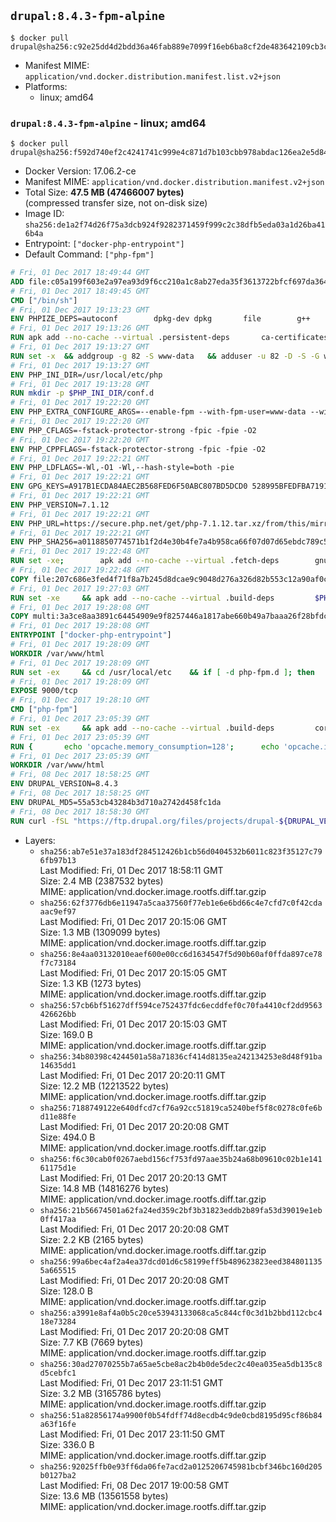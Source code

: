 ## `drupal:8.4.3-fpm-alpine`

```console
$ docker pull drupal@sha256:c92e25dd4d2bdd36a46fab889e7099f16eb6ba8cf2de483642109cb3cfc7a3fb
```

-	Manifest MIME: `application/vnd.docker.distribution.manifest.list.v2+json`
-	Platforms:
	-	linux; amd64

### `drupal:8.4.3-fpm-alpine` - linux; amd64

```console
$ docker pull drupal@sha256:f592d740ef2c4241741c999e4c871d7b103cbb978abdac126ea2e5d8453456e0
```

-	Docker Version: 17.06.2-ce
-	Manifest MIME: `application/vnd.docker.distribution.manifest.v2+json`
-	Total Size: **47.5 MB (47466007 bytes)**  
	(compressed transfer size, not on-disk size)
-	Image ID: `sha256:de1a2f74d26f75a3dcb924f9282371459f999c2c38dfb5eda03a1d26ba416b4a`
-	Entrypoint: `["docker-php-entrypoint"]`
-	Default Command: `["php-fpm"]`

```dockerfile
# Fri, 01 Dec 2017 18:49:44 GMT
ADD file:c05a199f603e2a97ea93d9f6cc210a1c8ab27eda35f3613722bfcf697da36483 in / 
# Fri, 01 Dec 2017 18:49:45 GMT
CMD ["/bin/sh"]
# Fri, 01 Dec 2017 19:13:23 GMT
ENV PHPIZE_DEPS=autoconf 		dpkg-dev dpkg 		file 		g++ 		gcc 		libc-dev 		make 		pkgconf 		re2c
# Fri, 01 Dec 2017 19:13:26 GMT
RUN apk add --no-cache --virtual .persistent-deps 		ca-certificates 		curl 		tar 		xz 		openssl
# Fri, 01 Dec 2017 19:13:27 GMT
RUN set -x 	&& addgroup -g 82 -S www-data 	&& adduser -u 82 -D -S -G www-data www-data
# Fri, 01 Dec 2017 19:13:27 GMT
ENV PHP_INI_DIR=/usr/local/etc/php
# Fri, 01 Dec 2017 19:13:28 GMT
RUN mkdir -p $PHP_INI_DIR/conf.d
# Fri, 01 Dec 2017 19:22:20 GMT
ENV PHP_EXTRA_CONFIGURE_ARGS=--enable-fpm --with-fpm-user=www-data --with-fpm-group=www-data
# Fri, 01 Dec 2017 19:22:20 GMT
ENV PHP_CFLAGS=-fstack-protector-strong -fpic -fpie -O2
# Fri, 01 Dec 2017 19:22:20 GMT
ENV PHP_CPPFLAGS=-fstack-protector-strong -fpic -fpie -O2
# Fri, 01 Dec 2017 19:22:21 GMT
ENV PHP_LDFLAGS=-Wl,-O1 -Wl,--hash-style=both -pie
# Fri, 01 Dec 2017 19:22:21 GMT
ENV GPG_KEYS=A917B1ECDA84AEC2B568FED6F50ABC807BD5DCD0 528995BFEDFBA7191D46839EF9BA0ADA31CBD89E
# Fri, 01 Dec 2017 19:22:21 GMT
ENV PHP_VERSION=7.1.12
# Fri, 01 Dec 2017 19:22:21 GMT
ENV PHP_URL=https://secure.php.net/get/php-7.1.12.tar.xz/from/this/mirror PHP_ASC_URL=https://secure.php.net/get/php-7.1.12.tar.xz.asc/from/this/mirror
# Fri, 01 Dec 2017 19:22:21 GMT
ENV PHP_SHA256=a0118850774571b1f2d4e30b4fe7a4b958ca66f07d07d65ebdc789c54ba6eeb3 PHP_MD5=
# Fri, 01 Dec 2017 19:22:48 GMT
RUN set -xe; 		apk add --no-cache --virtual .fetch-deps 		gnupg 	; 		mkdir -p /usr/src; 	cd /usr/src; 		wget -O php.tar.xz "$PHP_URL"; 		if [ -n "$PHP_SHA256" ]; then 		echo "$PHP_SHA256 *php.tar.xz" | sha256sum -c -; 	fi; 	if [ -n "$PHP_MD5" ]; then 		echo "$PHP_MD5 *php.tar.xz" | md5sum -c -; 	fi; 		if [ -n "$PHP_ASC_URL" ]; then 		wget -O php.tar.xz.asc "$PHP_ASC_URL"; 		export GNUPGHOME="$(mktemp -d)"; 		for key in $GPG_KEYS; do 			gpg --keyserver ha.pool.sks-keyservers.net --recv-keys "$key"; 		done; 		gpg --batch --verify php.tar.xz.asc php.tar.xz; 		rm -rf "$GNUPGHOME"; 	fi; 		apk del .fetch-deps
# Fri, 01 Dec 2017 19:22:48 GMT
COPY file:207c686e3fed4f71f8a7b245d8dcae9c9048d276a326d82b553c12a90af0c0ca in /usr/local/bin/ 
# Fri, 01 Dec 2017 19:27:03 GMT
RUN set -xe 	&& apk add --no-cache --virtual .build-deps 		$PHPIZE_DEPS 		coreutils 		curl-dev 		libedit-dev 		openssl-dev 		libxml2-dev 		sqlite-dev 		&& export CFLAGS="$PHP_CFLAGS" 		CPPFLAGS="$PHP_CPPFLAGS" 		LDFLAGS="$PHP_LDFLAGS" 	&& docker-php-source extract 	&& cd /usr/src/php 	&& gnuArch="$(dpkg-architecture --query DEB_BUILD_GNU_TYPE)" 	&& ./configure 		--build="$gnuArch" 		--with-config-file-path="$PHP_INI_DIR" 		--with-config-file-scan-dir="$PHP_INI_DIR/conf.d" 				--disable-cgi 				--enable-ftp 		--enable-mbstring 		--enable-mysqlnd 				--with-curl 		--with-libedit 		--with-openssl 		--with-zlib 				$(test "$gnuArch" = 's390x-linux-gnu' && echo '--without-pcre-jit') 				$PHP_EXTRA_CONFIGURE_ARGS 	&& make -j "$(nproc)" 	&& make install 	&& { find /usr/local/bin /usr/local/sbin -type f -perm +0111 -exec strip --strip-all '{}' + || true; } 	&& make clean 	&& cd / 	&& docker-php-source delete 		&& runDeps="$( 		scanelf --needed --nobanner --format '%n#p' --recursive /usr/local 			| tr ',' '\n' 			| sort -u 			| awk 'system("[ -e /usr/local/lib/" $1 " ]") == 0 { next } { print "so:" $1 }' 	)" 	&& apk add --no-cache --virtual .php-rundeps $runDeps 		&& apk del .build-deps 		&& pecl update-channels 	&& rm -rf /tmp/pear ~/.pearrc
# Fri, 01 Dec 2017 19:28:08 GMT
COPY multi:3a3ce8aa3891c64454909e9f8257446a1817abe660b49a7baaa26f28bfdc444d in /usr/local/bin/ 
# Fri, 01 Dec 2017 19:28:08 GMT
ENTRYPOINT ["docker-php-entrypoint"]
# Fri, 01 Dec 2017 19:28:09 GMT
WORKDIR /var/www/html
# Fri, 01 Dec 2017 19:28:09 GMT
RUN set -ex 	&& cd /usr/local/etc 	&& if [ -d php-fpm.d ]; then 		sed 's!=NONE/!=!g' php-fpm.conf.default | tee php-fpm.conf > /dev/null; 		cp php-fpm.d/www.conf.default php-fpm.d/www.conf; 	else 		mkdir php-fpm.d; 		cp php-fpm.conf.default php-fpm.d/www.conf; 		{ 			echo '[global]'; 			echo 'include=etc/php-fpm.d/*.conf'; 		} | tee php-fpm.conf; 	fi 	&& { 		echo '[global]'; 		echo 'error_log = /proc/self/fd/2'; 		echo; 		echo '[www]'; 		echo '; if we send this to /proc/self/fd/1, it never appears'; 		echo 'access.log = /proc/self/fd/2'; 		echo; 		echo 'clear_env = no'; 		echo; 		echo '; Ensure worker stdout and stderr are sent to the main error log.'; 		echo 'catch_workers_output = yes'; 	} | tee php-fpm.d/docker.conf 	&& { 		echo '[global]'; 		echo 'daemonize = no'; 		echo; 		echo '[www]'; 		echo 'listen = [::]:9000'; 	} | tee php-fpm.d/zz-docker.conf
# Fri, 01 Dec 2017 19:28:09 GMT
EXPOSE 9000/tcp
# Fri, 01 Dec 2017 19:28:10 GMT
CMD ["php-fpm"]
# Fri, 01 Dec 2017 23:05:39 GMT
RUN set -ex 	&& apk add --no-cache --virtual .build-deps 		coreutils 		freetype-dev 		libjpeg-turbo-dev 		libpng-dev 		postgresql-dev 	&& docker-php-ext-configure gd 		--with-freetype-dir=/usr/include/ 		--with-jpeg-dir=/usr/include/ 		--with-png-dir=/usr/include/ 	&& docker-php-ext-install -j "$(nproc)" gd mbstring opcache pdo pdo_mysql pdo_pgsql zip 	&& runDeps="$( 		scanelf --needed --nobanner --format '%n#p' --recursive /usr/local 			| tr ',' '\n' 			| sort -u 			| awk 'system("[ -e /usr/local/lib/" $1 " ]") == 0 { next } { print "so:" $1 }' 	)" 	&& apk add --virtual .drupal-phpexts-rundeps $runDeps 	&& apk del .build-deps
# Fri, 01 Dec 2017 23:05:39 GMT
RUN { 		echo 'opcache.memory_consumption=128'; 		echo 'opcache.interned_strings_buffer=8'; 		echo 'opcache.max_accelerated_files=4000'; 		echo 'opcache.revalidate_freq=60'; 		echo 'opcache.fast_shutdown=1'; 		echo 'opcache.enable_cli=1'; 	} > /usr/local/etc/php/conf.d/opcache-recommended.ini
# Fri, 01 Dec 2017 23:05:39 GMT
WORKDIR /var/www/html
# Fri, 08 Dec 2017 18:58:25 GMT
ENV DRUPAL_VERSION=8.4.3
# Fri, 08 Dec 2017 18:58:25 GMT
ENV DRUPAL_MD5=55a53cb43284b3d710a2742d458fc1da
# Fri, 08 Dec 2017 18:58:30 GMT
RUN curl -fSL "https://ftp.drupal.org/files/projects/drupal-${DRUPAL_VERSION}.tar.gz" -o drupal.tar.gz 	&& echo "${DRUPAL_MD5} *drupal.tar.gz" | md5sum -c - 	&& tar -xz --strip-components=1 -f drupal.tar.gz 	&& rm drupal.tar.gz 	&& chown -R www-data:www-data sites modules themes
```

-	Layers:
	-	`sha256:ab7e51e37a183df284512426b1cb56d0404532b6011c823f35127c796fb97b13`  
		Last Modified: Fri, 01 Dec 2017 18:58:11 GMT  
		Size: 2.4 MB (2387532 bytes)  
		MIME: application/vnd.docker.image.rootfs.diff.tar.gzip
	-	`sha256:62f3776db6e11947a5caa37560f77eb1e6e6bd66c4e7cfd7c0f42cdaaac9ef97`  
		Last Modified: Fri, 01 Dec 2017 20:15:06 GMT  
		Size: 1.3 MB (1309099 bytes)  
		MIME: application/vnd.docker.image.rootfs.diff.tar.gzip
	-	`sha256:8e4aa03132010eaef600e00cc6d1634547f5d90b60af0ffda897ce78f7c73184`  
		Last Modified: Fri, 01 Dec 2017 20:15:05 GMT  
		Size: 1.3 KB (1273 bytes)  
		MIME: application/vnd.docker.image.rootfs.diff.tar.gzip
	-	`sha256:57cb6bf51627dff594ce752437fdc6ecddfef0c70fa4410cf2dd9563426626bb`  
		Last Modified: Fri, 01 Dec 2017 20:15:03 GMT  
		Size: 169.0 B  
		MIME: application/vnd.docker.image.rootfs.diff.tar.gzip
	-	`sha256:34b80398c4244501a58a71836cf414d8135ea242134253e8d48f91ba14635dd1`  
		Last Modified: Fri, 01 Dec 2017 20:20:11 GMT  
		Size: 12.2 MB (12213522 bytes)  
		MIME: application/vnd.docker.image.rootfs.diff.tar.gzip
	-	`sha256:7188749122e640dfcd7cf76a92cc51819ca5240bef5f8c0278c0fe6bd11e88fe`  
		Last Modified: Fri, 01 Dec 2017 20:20:08 GMT  
		Size: 494.0 B  
		MIME: application/vnd.docker.image.rootfs.diff.tar.gzip
	-	`sha256:f6c30cab0f0267aebd156cf753fd97aae35b24a68b09610c02b1e14161175d1e`  
		Last Modified: Fri, 01 Dec 2017 20:20:13 GMT  
		Size: 14.8 MB (14816276 bytes)  
		MIME: application/vnd.docker.image.rootfs.diff.tar.gzip
	-	`sha256:21b56674501a62fa24ed359c2bf3b31823eddb2b89fa53d39019e1eb0ff417aa`  
		Last Modified: Fri, 01 Dec 2017 20:20:08 GMT  
		Size: 2.2 KB (2165 bytes)  
		MIME: application/vnd.docker.image.rootfs.diff.tar.gzip
	-	`sha256:99a6bec4af2a4ea37dcd01d6c58199eff5b489623823eed3848011355a665515`  
		Last Modified: Fri, 01 Dec 2017 20:20:08 GMT  
		Size: 128.0 B  
		MIME: application/vnd.docker.image.rootfs.diff.tar.gzip
	-	`sha256:a3991e8af4a0b5c20ce53943133068ca5c844cf0c3d1b2bbd112cbc418e73284`  
		Last Modified: Fri, 01 Dec 2017 20:20:08 GMT  
		Size: 7.7 KB (7669 bytes)  
		MIME: application/vnd.docker.image.rootfs.diff.tar.gzip
	-	`sha256:30ad27070255b7a65ae5cbe8ac2b4b0de5dec2c40ea035ea5db135c8d5cebfc1`  
		Last Modified: Fri, 01 Dec 2017 23:11:51 GMT  
		Size: 3.2 MB (3165786 bytes)  
		MIME: application/vnd.docker.image.rootfs.diff.tar.gzip
	-	`sha256:51a82856174a9900f0b54fdff74d8ecdb4c9de0cbd8195d95cf86b84a63f16fe`  
		Last Modified: Fri, 01 Dec 2017 23:11:50 GMT  
		Size: 336.0 B  
		MIME: application/vnd.docker.image.rootfs.diff.tar.gzip
	-	`sha256:92025ffb0e93ff6da06fe7acd2a0125206745981bcbf346bc160d205b0127ba2`  
		Last Modified: Fri, 08 Dec 2017 19:00:58 GMT  
		Size: 13.6 MB (13561558 bytes)  
		MIME: application/vnd.docker.image.rootfs.diff.tar.gzip

